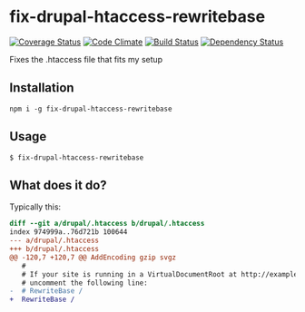 # fix-drupal-htaccess-rewritebase

[![Coverage Status](https://coveralls.io/repos/eiriksm/fix-drupal-htaccess-rewritebase/badge.svg?branch=master)](https://coveralls.io/r/eiriksm/fix-drupal-htaccess-rewritebase?branch=master)
[![Code Climate](https://codeclimate.com/github/eiriksm/fix-drupal-htaccess-rewritebase/badges/gpa.svg)](https://codeclimate.com/github/eiriksm/fix-drupal-htaccess-rewritebase)
[![Build Status](https://travis-ci.org/eiriksm/fix-drupal-htaccess-rewritebase.svg?branch=master)](https://travis-ci.org/eiriksm/fix-drupal-htaccess-rewritebase)
[![Dependency Status](https://david-dm.org/eiriksm/fix-drupal-htaccess-rewritebase.svg)](https://david-dm.org/eiriksm/fix-drupal-htaccess-rewritebase)

Fixes the .htaccess file that fits my setup

## Installation

`npm i -g fix-drupal-htaccess-rewritebase`

## Usage

`$ fix-drupal-htaccess-rewritebase`

## What does it do?

Typically this:
```diff
diff --git a/drupal/.htaccess b/drupal/.htaccess
index 974999a..76d721b 100644
--- a/drupal/.htaccess
+++ b/drupal/.htaccess
@@ -120,7 +120,7 @@ AddEncoding gzip svgz
   #
   # If your site is running in a VirtualDocumentRoot at http://example.com/,
   # uncomment the following line:
-  # RewriteBase /
+  RewriteBase /
```
